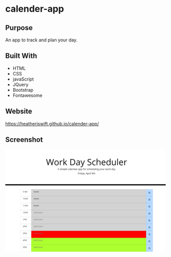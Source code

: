 # calender-app

## Purpose
An app to track and plan your day.

## Built With
* HTML
* CSS
* javaScript
* JQuery
* Bootstrap
* Fontawesome

## Website
https://heatherjswift.github.io/calender-app/

## Screenshot
![appscreenshot](assets/images/calender-app-screenshot.png)
